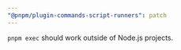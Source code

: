 ```yaml
---
"@pnpm/plugin-commands-script-runners": patch
---
```


`pnpm exec` should work outside of Node.js projects.

